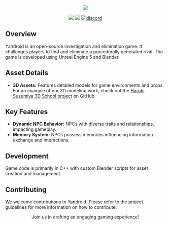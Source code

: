 <div align = center>
  <a> <img src="https://github.com/SquirrelModeller/yandroid/assets/87671560/37b27bf0-da5b-4595-8321-4347a9e08ab2"></a>
  <p align="center">
    <a href="https://github.com/SquirrelModeller/yandroid/issues"> <img src="https://img.shields.io/github/issues/SquirrelModeller/yandroid"></a>
    <a href="https://github.com/SquirrelModeller/yandroid/pulls"> <img src="https://img.shields.io/github/issues-pr/SquirrelModeller/yandroid"></a>
    <a href="https://discord.gg/QZDrmtqYff"><img src="https://img.shields.io/discord/1025813526721335307?style=flat&logo=discord&logoColor=fff&color=404eed" alt="discord"></a>
  </p>
</div>



<h2>Overview</h2>
<p>Yandroid is an open-source investigation and elimination game. It challenges players to find and eliminate a procedurally generated rival. The game is developed using Unreal Engine 5 and Blender.</p>

<h2>Asset Details</h2>
<ul>
  <li><strong>3D Assets:</strong> Features detailed models for game environments and props. For an example of our 3D modeling work, check out the <a href="https://github.com/SquirrelModeller/Haruhi-Suzumiya-3D-School">Haruhi Suzumiya 3D School project</a> on GitHub.</li>
</ul>


<h2>Key Features</h2>
<ul>
  <li><strong>Dynamic NPC Behavior:</strong> NPCs with diverse traits and relationships, impacting gameplay.</li>
  <li><strong>Memory System:</strong> NPCs possess memories influencing information exchange and interactions.</li>
</ul>

<h2>Development</h2>
<p>Game code is primarily in C++ with custom Blender scripts for asset creation and management.</p>

<h2>Contributing</h2>
<p>We welcome contributions to Yandroid. Please refer to the project guidelines for more information on how to contribute.</p>

<p align="center">Join us in crafting an engaging gaming experience!</p>


